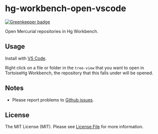 # hg-workbench-open-vscode

[![Greenkeeper badge](https://badges.greenkeeper.io/pxgamer/hg-workbench-open-vscode.svg)](https://greenkeeper.io/)

Open Mercurial repositories in Hg Workbench.

## Usage

Install with [VS Code](https://code.visualstudio.com).

Right click on a file or folder in the `tree-view` that you want to open in TortoiseHg Workbench, the repository that this falls under will be opened.

## Notes

- Please report problems to [Github issues](https://github.com/pxgamer/hg-workbench-open-vscode/issues).

## License

The MIT License (MIT). Please see [License File](LICENSE.md) for more information.
